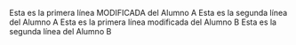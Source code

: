 Esta es la primera línea MODIFICADA del Alumno A
Esta es la segunda línea del Alumno A
Esta es la primera línea modificada del Alumno B 
Esta es la segunda línea del Alumno B
